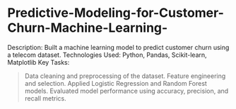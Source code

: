 # Predictive-Modeling-for-Customer-Churn-Machine-Learning-
Description: Built a machine learning model to predict customer churn using a telecom dataset.
Technologies Used: Python, Pandas, Scikit-learn, Matplotlib
Key Tasks:
> Data cleaning and preprocessing of the dataset.
> Feature engineering and selection.
> Applied Logistic Regression and Random Forest models.
> Evaluated model performance using accuracy, precision, and recall metrics.
